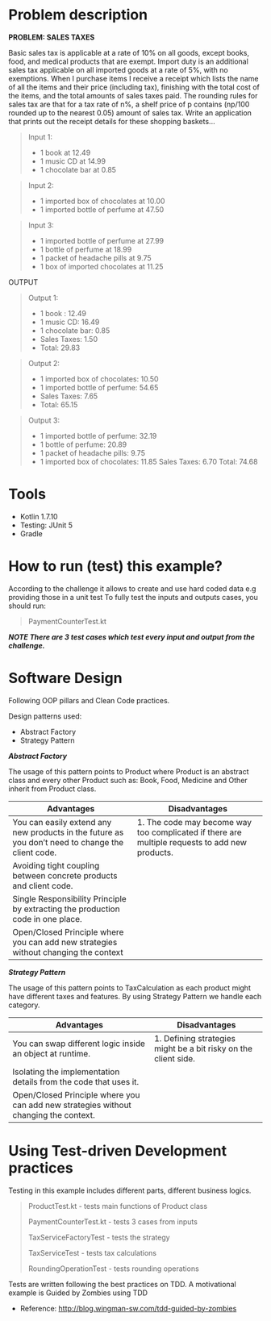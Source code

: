 # Problem description
**PROBLEM: SALES TAXES**

Basic sales tax is applicable at a rate of 10% on all goods, except books, food, and medical products that are exempt. Import duty is an additional sales tax applicable on all imported goods at a rate of 5%, with no exemptions.
When I purchase items I receive a receipt which lists the name of all the items and their price (including tax), finishing with the total cost of the items, and the total amounts of sales taxes paid. The rounding rules for sales tax are that for a tax rate of n%, a shelf price of p contains (np/100 rounded up to the nearest 0.05) amount of sales tax.
Write an application that prints out the receipt details for these shopping baskets...

> Input 1:
> * 1 book at 12.49
> * 1 music CD at 14.99
> * 1 chocolate bar at 0.85

> Input 2:
> * 1 imported box of chocolates at 10.00 
> * 1 imported bottle of perfume at 47.50

> Input 3:
> * 1 imported bottle of perfume at 27.99 
> * 1 bottle of perfume at 18.99
> * 1 packet of headache pills at 9.75
> * 1 box of imported chocolates at 11.25


OUTPUT

> Output 1:
> * 1 book : 12.49
> * 1 music CD: 16.49
> * 1 chocolate bar: 0.85 
> * Sales Taxes: 1.50 
> * Total: 29.83

> Output 2:
> * 1 imported box of chocolates: 10.50 
> * 1 imported bottle of perfume: 54.65 
> * Sales Taxes: 7.65
> * Total: 65.15

> Output 3:
> * 1 imported bottle of perfume: 32.19 
> * 1 bottle of perfume: 20.89
> * 1 packet of headache pills: 9.75
> * 1 imported box of chocolates: 11.85 Sales Taxes: 6.70
Total: 74.68

# Tools
* Kotlin 1.7.10
* Testing: JUnit 5
* Gradle

# How to run (test) this example?
According to the challenge it allows to create and use hard coded data e.g providing those in a unit test
To fully test the inputs and outputs cases, you should run:
>PaymentCounterTest.kt

***NOTE There are 3 test cases which test every input and output from the challenge.***

# Software Design

Following OOP pillars and Clean Code practices.

Design patterns used:
* Abstract Factory
* Strategy Pattern

***Abstract Factory***

The usage of this pattern points to Product where Product is an abstract class and every other Product such as: Book, Food, Medicine and Other inherit from Product class.

| Advantages                                                                                        | Disadvantages                                                                                  |
|---------------------------------------------------------------------------------------------------|------------------------------------------------------------------------------------------------|
| You can easily extend any new products in the future as you don’t need to change the client code. | 1. The code may become way too complicated if there are multiple requests to add new products. |
| Avoiding tight coupling between concrete products and client code.                                |                                                                                                |
| Single Responsibility Principle by extracting the production code in one place.                   |                                                                                                |
| Open/Closed Principle where you can add new strategies without changing the context               |                                                                                                |

***Strategy Pattern***

The usage of this pattern points to TaxCalculation as each product might have different taxes and features. By using Strategy Pattern we handle each category.

| Advantages                                                                           | Disadvantages                                                   |
|--------------------------------------------------------------------------------------|-----------------------------------------------------------------|
| You can swap different logic inside an object at runtime.                            | 1. Defining strategies might be a bit risky on the client side. |
| Isolating the implementation details from the code that uses it.                     |                                                                 |
| Open/Closed Principle where you can add new strategies without changing the context. |                                                                 |

# Using Test-driven Development practices

Testing in this example includes different parts, different business logics.
> ProductTest.kt - tests main functions of Product class
> 
> PaymentCounterTest.kt - tests 3 cases from inputs
> 
> TaxServiceFactoryTest - tests the strategy
> 
> TaxServiceTest - tests tax calculations
> 
> RoundingOperationTest - tests rounding operations
> 
Tests are written following the best practices on TDD. A motivational example is Guided by Zombies using TDD
* Reference:
http://blog.wingman-sw.com/tdd-guided-by-zombies




